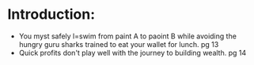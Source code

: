 # Introduction:

- You myst safely l=swim from paint A to paoint B while avoiding the hungry guru sharks trained to eat your wallet for lunch. pg 13
- Quick profits don't play well with the journey to building wealth. pg 14
